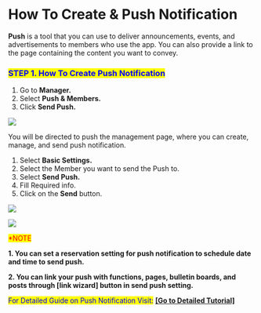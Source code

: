 # How To Create & Push Notification

**Push** is a tool that you can use to deliver announcements, events, and advertisements to members who use the app. You can also provide a link to the page containing the content you want to convey.



### <mark style="color:blue;">**STEP 1. How To Create Push Notification**</mark>

1. Go to **Manager.**&#x20;
2. Select **Push & Members.**
3. Click **Send Push.**

![](https://support.swing2app.com/wp-content/uploads/2020/02/send\_push.png)

You will be directed to push the management page, where you can create, manage, and send push notification.

1. Select **Basic Settings.**
2. Select the Member you want to send the Push to.
3. Select **Send Push.**
4. Fill Required info.
5. Click on the **Send** button.

![](https://support.swing2app.com/wp-content/uploads/2018/10/b99.png)

![](https://support.swing2app.com/wp-content/uploads/2018/10/b100.png)

<mark style="color:red;">\*NOTE</mark>

**1. You can set a reservation setting for push notification to schedule date and time to send push.**

**2. You can link your push with functions, pages, bulletin boards, and posts through \[link wizard] button in send push setting.**

<mark style="color:blue;">For Detailed Guide on Push Notification Visit:</mark> [**\[Go to Detailed Tutorial\]**](../appmanage/pushmember/push.md)
